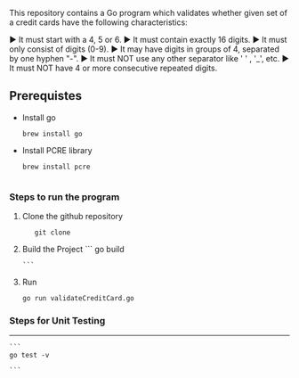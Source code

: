 This repository contains a Go program which validates whether given set of a
credit cards have the following characteristics:

► It must start with a 4, 5 or 6.
► It must contain exactly 16 digits.
► It must only consist of digits (0-9).
► It may have digits in groups of 4, separated by one hyphen "-".
► It must NOT use any other separator like ' ' , '_', etc.
► It must NOT have 4 or more consecutive repeated digits.

## Prerequistes

* Install go

	```
	brew install go

	```

* Install PCRE library

	```
	brew install pcre


	```

### Steps to run the program

 1) Clone the github repository

	 ```
	 	git clone  

	 ```

 2) Build the Project
		```
		go build

		```

 3) Run

	```
	go run validateCreditCard.go

	```

### Steps for Unit Testing
--------------

	```
	go test -v

	```
